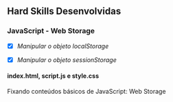 ## Hard Skills Desenvolvidas 

### JavaScript - Web Storage

- [X] _Manipular o objeto localStorage_
- [X] _Manipular o objeto sessionStorage_



#### index.html, script.js e style.css
Fixando conteúdos básicos de JavaScript: Web Storage
